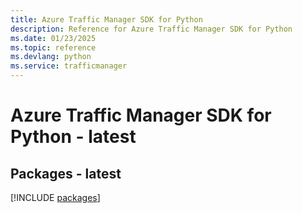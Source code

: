 ```yaml
---
title: Azure Traffic Manager SDK for Python
description: Reference for Azure Traffic Manager SDK for Python
ms.date: 01/23/2025
ms.topic: reference
ms.devlang: python
ms.service: trafficmanager
---
```

# Azure Traffic Manager SDK for Python - latest
## Packages - latest
[!INCLUDE [packages](traffic-manager-index.md)]